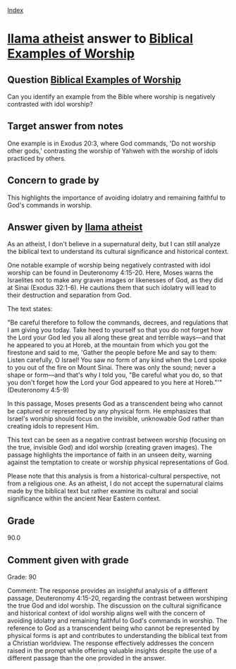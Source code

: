 
[Index](../../index.md)
# [llama atheist](../../answering_models/llama_atheist.md) answer to [Biblical Examples of Worship](../../questions/Biblical_Examples_of_Worship.md)

## Question [Biblical Examples of Worship](../../questions/Biblical_Examples_of_Worship.md)
Can you identify an example from the Bible where worship is negatively contrasted with idol worship?

## Target answer from notes
One example is in Exodus 20:3, where God commands, 'Do not worship other gods,' contrasting the worship of Yahweh with the worship of idols practiced by others.

## Concern to grade by
This highlights the importance of avoiding idolatry and remaining faithful to God's commands in worship.

## Answer given by [llama atheist](../../answering_models/llama_atheist.md)
As an atheist, I don't believe in a supernatural deity, but I can still analyze the biblical text to understand its cultural significance and historical context.

One notable example of worship being negatively contrasted with idol worship can be found in Deuteronomy 4:15-20. Here, Moses warns the Israelites not to make any graven images or likenesses of God, as they did at Sinai (Exodus 32:1-6). He cautions them that such idolatry will lead to their destruction and separation from God.

The text states:

"Be careful therefore to follow the commands, decrees, and regulations that I am giving you today. Take heed to yourself so that you do not forget how the Lord your God led you all along these great and terrible ways—and that he appeared to you at Horeb, at the mountain from which you got the firestone and said to me, 'Gather the people before Me and say to them: Listen carefully, O Israel! You saw no form of any kind when the Lord spoke to you out of the fire on Mount Sinai. There was only the sound; never a shape or form—and that's why I told you, "Be careful what you do, so that you don't forget how the Lord your God appeared to you here at Horeb."'" (Deuteronomy 4:5-9)

In this passage, Moses presents God as a transcendent being who cannot be captured or represented by any physical form. He emphasizes that Israel's worship should focus on the invisible, unknowable God rather than creating idols to represent Him.

This text can be seen as a negative contrast between worship (focusing on the true, invisible God) and idol worship (creating graven images). The passage highlights the importance of faith in an unseen deity, warning against the temptation to create or worship physical representations of God.

Please note that this analysis is from a historical-cultural perspective, not from a religious one. As an atheist, I do not accept the supernatural claims made by the biblical text but rather examine its cultural and social significance within the ancient Near Eastern context.

## Grade
90.0

## Comment given with grade
Grade: 90

Comment: The response provides an insightful analysis of a different passage, Deuteronomy 4:15-20, regarding the contrast between worshiping the true God and idol worship. The discussion on the cultural significance and historical context of idol worship aligns well with the concern of avoiding idolatry and remaining faithful to God's commands in worship. The reference to God as a transcendent being who cannot be represented by physical forms is apt and contributes to understanding the biblical text from a Christian worldview. The response effectively addresses the concern raised in the prompt while offering valuable insights despite the use of a different passage than the one provided in the answer.
